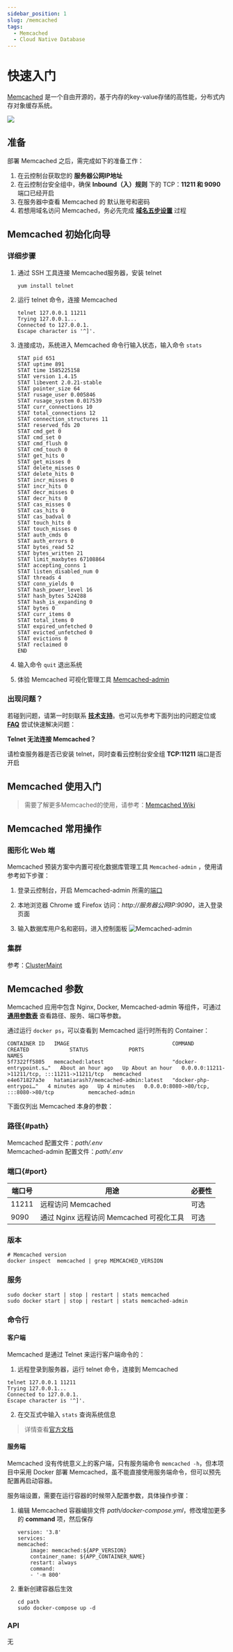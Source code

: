 ```yaml
---
sidebar_position: 1
slug: /memcached
tags:
  - Memcached 
  - Cloud Native Database
---
```


# 快速入门

[Memcached](https://www.memcached.org/) 是一个自由开源的，基于内存的key-value存储的高性能，分布式内存对象缓存系统。

![](https://libs.websoft9.com/Websoft9/DocsPicture/zh/memcached/memcached-gui-websoft9.png)

## 准备

部署  Memcached 之后，需完成如下的准备工作：

1. 在云控制台获取您的 **服务器公网IP地址** 
2. 在云控制台安全组中，确保 **Inbound（入）规则** 下的 TCP：**11211 和 9090** 端口已经开启
3. 在服务器中查看 Memcached 的 默认账号和密码  
4. 若想用域名访问  Memcached，务必先完成 **[域名五步设置](./administrator/domain_step)** 过程

## Memcached 初始化向导

### 详细步骤

1. 通过 SSH 工具连接 Memcached服务器，安装 telnet
   ```
   yum install telnet
   ```

2. 运行 telnet 命令，连接 Memcached
   ```
   telnet 127.0.0.1 11211
   Trying 127.0.0.1...
   Connected to 127.0.0.1.
   Escape character is '^]'.
   ```
3. 连接成功，系统进入 Memcached 命令行输入状态，输入命令 `stats`
   ```
   STAT pid 651
   STAT uptime 891
   STAT time 1585225158
   STAT version 1.4.15
   STAT libevent 2.0.21-stable
   STAT pointer_size 64
   STAT rusage_user 0.005846
   STAT rusage_system 0.017539
   STAT curr_connections 10
   STAT total_connections 12
   STAT connection_structures 11
   STAT reserved_fds 20
   STAT cmd_get 0
   STAT cmd_set 0
   STAT cmd_flush 0
   STAT cmd_touch 0
   STAT get_hits 0
   STAT get_misses 0
   STAT delete_misses 0
   STAT delete_hits 0
   STAT incr_misses 0
   STAT incr_hits 0
   STAT decr_misses 0
   STAT decr_hits 0
   STAT cas_misses 0
   STAT cas_hits 0
   STAT cas_badval 0
   STAT touch_hits 0
   STAT touch_misses 0
   STAT auth_cmds 0
   STAT auth_errors 0
   STAT bytes_read 52
   STAT bytes_written 21
   STAT limit_maxbytes 67108864
   STAT accepting_conns 1
   STAT listen_disabled_num 0
   STAT threads 4
   STAT conn_yields 0
   STAT hash_power_level 16
   STAT hash_bytes 524288
   STAT hash_is_expanding 0
   STAT bytes 0
   STAT curr_items 0
   STAT total_items 0
   STAT expired_unfetched 0
   STAT evicted_unfetched 0
   STAT evictions 0
   STAT reclaimed 0
   END

   ```
4. 输入命令 `quit` 退出系统

5. 体验 Memcached 可视化管理工具 [Memcached-admin](#可视化管理)

### 出现问题？

若碰到问题，请第一时刻联系 **[技术支持](./helpdesk)**。也可以先参考下面列出的问题定位或  **[FAQ](./faq#setup)** 尝试快速解决问题：

**Telnet 无法连接 Memcached？**   

请检查服务器是否已安装 telnet，同时查看云控制台安全组 **TCP:11211** 端口是否开启

## Memcached  使用入门

> 需要了解更多Memcached的使用，请参考：[Memcached Wiki](https://github.com/memcached/memcached/wiki)

## Memcached 常用操作

### 图形化 Web 端

Memcached 预装方案中内置可视化数据库管理工具 `Memcached-admin` ，使用请参考如下步骤：

1. 登录云控制台，开启 Memcached-admin 所需的[端口](#port)

2. 本地浏览器 Chrome 或 Firefox 访问：*http://服务器公网IP:9090*，进入登录页面

3. 输入数据库用户名和密码，进入控制面板
  ![Memcached-admin](https://libs.websoft9.com/Websoft9/DocsPicture/zh/memcached/memcached-gui-websoft9.png)

### 集群

参考：[ClusterMaint](https://github.com/memcached/memcached/wiki/ClusterMaint)



## Memcached 参数

Memcached 应用中包含 Nginx, Docker, Memcached-admin 等组件，可通过 **[通用参数表](./administrator/parameter)** 查看路径、服务、端口等参数。

通过运行 `docker ps`，可以查看到 Memcached 运行时所有的 Container：

```
CONTAINER ID   IMAGE                                 COMMAND                  CREATED             STATUS             PORTS                                           NAMES
5f7322ff5805   memcached:latest                      "docker-entrypoint.s…"   About an hour ago   Up About an hour   0.0.0.0:11211->11211/tcp, :::11211->11211/tcp   memcached
e4e671827a3e   hatamiarash7/memcached-admin:latest   "docker-php-entrypoi…"   4 minutes ago   Up 4 minutes   0.0.0.0:8080->80/tcp, :::8080->80/tcp           memcached-admin
```

下面仅列出 Memcached 本身的参数：

### 路径{#path}

Memcached 配置文件：*path/.env*  
Memcached-admin 配置文件：*path/.env*  


### 端口{#port}

| 端口号 | 用途                                          | 必要性 |
| ------ | --------------------------------------------- | ------ |
| 11211   | 远程访问 Memcached | 可选   |
| 9090  | 通过 Nginx 远程访问 Memcached 可视化工具| 可选   |


### 版本

```shell
# Memcached version
docker inspect  memcached | grep MEMCACHED_VERSION
```

### 服务

```shell
sudo docker start | stop | restart | stats memcached
sudo docker start | stop | restart | stats memcached-admin
```

### 命令行

#### 客户端

Memcached 是通过 Telnet 来运行客户端命令的：

1. 远程登录到服务器，运行 telnet 命令，连接到 Memcached
```
telnet 127.0.0.1 11211
Trying 127.0.0.1...
Connected to 127.0.0.1.
Escape character is '^]'.
```

2. 在交互式中输入 `stats` 查询系统信息

> 详情查看[官方文档](https://github.com/memcached/memcached/wiki/Commands)

#### 服务端

Memcached 没有传统意义上的客户端，只有服务端命令 `memcached -h`，但本项目中采用 Docker 部署 Memcached，虽不能直接使用服务端命令，但可以预先配置再启动容器。 

服务端设置，需要在运行容器的时候带入配置参数，具体操作步骤：    

1. 编辑 Memcached 容器编排文件 *path/docker-compose.yml*，修改增加更多的 **command** 项，然后保存
    ```
    version: '3.8'
    services:
    memcached:
        image: memcached:${APP_VERSION}
        container_name: ${APP_CONTAINER_NAME}
        restart: always
        command:
        - '-m 800'

    ```

2. 重新创建容器后生效
   ```
   cd path
   sudo docker-compose up -d
   ```

### API

无